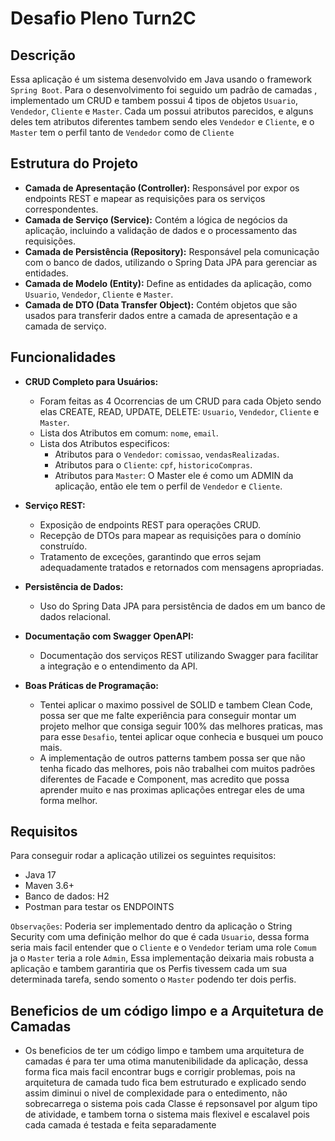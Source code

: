 # Desafio Pleno Turn2C

## Descrição
Essa aplicação é um sistema desenvolvido em Java usando o framework `Spring Boot`.
Para o desenvolvimento foi seguido um padrão de camadas , implementado um CRUD e tambem possui 4 tipos de objetos
`Usuario`, `Vendedor`, `Cliente` e `Master`. Cada um possui atributos parecidos, e alguns deles tem atributos diferentes tambem sendo eles `Vendedor` e `Cliente`, e o `Master` tem o perfil tanto de `Vendedor` como de `Cliente`

## Estrutura do Projeto

- **Camada de Apresentação (Controller):** Responsável por expor os endpoints REST e mapear as requisições para os serviços correspondentes.
- **Camada de Serviço (Service):** Contém a lógica de negócios da aplicação, incluindo a validação de dados e o processamento das requisições.
- **Camada de Persistência (Repository):** Responsável pela comunicação com o banco de dados, utilizando o Spring Data JPA para gerenciar as entidades.
- **Camada de Modelo (Entity):** Define as entidades da aplicação, como `Usuario`, `Vendedor`, `Cliente` e `Master`.
- **Camada de DTO (Data Transfer Object):** Contém objetos que são usados para transferir dados entre a camada de apresentação e a camada de serviço.

## Funcionalidades

- **CRUD Completo para Usuários:**
  - Foram feitas as 4 Ocorrencias de um CRUD para cada Objeto sendo elas CREATE, READ, UPDATE, DELETE: `Usuario`, `Vendedor`, `Cliente` e `Master`.
  - Lista dos Atributos em comum: `nome`, `email`.
  - Lista dos Atributos especificos:
    - Atributos para o `Vendedor`: `comissao`, `vendasRealizadas`.
    - Atributos para o `Cliente`: `cpf`, `historicoCompras`.
    - Atributos para `Master`: O Master ele é como um ADMIN da aplicação, então ele tem o perfil de `Vendedor` e `Cliente`.

- **Serviço REST:**
  - Exposição de endpoints REST para operações CRUD.
  - Recepção de DTOs para mapear as requisições para o domínio construído.
  - Tratamento de exceções, garantindo que erros sejam adequadamente tratados e retornados com mensagens apropriadas.

- **Persistência de Dados:**
  - Uso do Spring Data JPA para persistência de dados em um banco de dados relacional.

- **Documentação com Swagger OpenAPI:**
  - Documentação dos serviços REST utilizando Swagger para facilitar a integração e o entendimento da API.

- **Boas Práticas de Programação:**
  - Tentei aplicar o maximo possivel de SOLID e tambem Clean Code, possa ser que me falte experiência para conseguir montar um projeto melhor que consiga seguir 100% das melhores praticas, mas para esse `Desafio`, tentei aplicar oque conhecia e busquei um pouco mais.
  - A implementação de outros patterns tambem possa ser que não tenha ficado das melhores, pois não trabalhei com muitos padrões diferentes de Facade e Component, mas acredito que possa aprender muito e nas proximas aplicações entregar eles de uma forma melhor.

## Requisitos

Para conseguir rodar a aplicação utilizei os seguintes requisitos:

- Java 17
- Maven 3.6+
- Banco de dados: H2
- Postman para testar os ENDPOINTS

`Observações`: Poderia ser implementado dentro da aplicação o String Security com uma definição melhor do que é cada `Usuario`, dessa forma seria mais facil entender que o `Cliente` e o `Vendedor` teriam uma role `Comum` ja o `Master` teria a role `Admin`,
Essa implementação deixaria mais robusta a aplicação e tambem garantiria que os Perfis tivessem cada um sua determinada tarefa, sendo somento o `Master` podendo ter dois perfis.

## Beneficios de um código limpo e a Arquitetura de Camadas

- Os beneficios de ter um código limpo e tambem uma arquitetura de camadas é para ter uma otima manutenibilidade da aplicação, dessa forma fica mais facil encontrar bugs e corrigir problemas, pois na arquitetura de camada tudo fica bem estruturado e explicado
  sendo assim diminui o nivel de complexidade para o entedimento, não sobrecarrega o sistema pois cada Classe é repsonsavel por algum tipo de atividade, e tambem torna o sistema mais flexivel e escalavel pois cada camada é testada e feita separadamente



